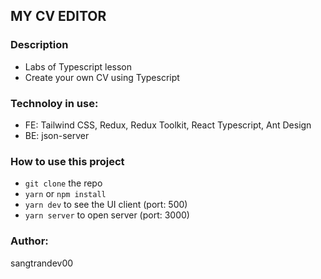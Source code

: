 ## MY CV EDITOR 

### Description
+ Labs of Typescript lesson
+ Create your own CV using Typescript

### Technoloy in use:

- FE: Tailwind CSS, Redux, Redux Toolkit, React Typescript, Ant Design
- BE: json-server

### How to use this project

+ `git clone` the repo
+ `yarn` or `npm install`
+ `yarn dev` to see the UI client (port: 500)
+ `yarn server` to open server (port: 3000)

### Author:
sangtrandev00